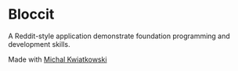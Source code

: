 # Bloccit

A Reddit-style application demonstrate foundation programming and development skills.

Made with [Michal Kwiatkowski](https://twitter.com/michalkw)

